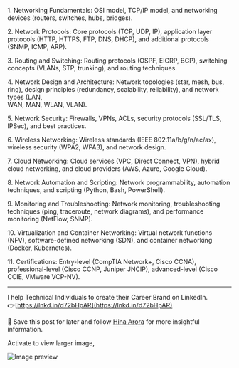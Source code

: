 1. Networking Fundamentals: OSI model, TCP/IP model, and networking devices (routers, switches, hubs, bridges).  
  
2. Network Protocols: Core protocols (TCP, UDP, IP), application layer protocols (HTTP, HTTPS, FTP, DNS, DHCP), and additional protocols (SNMP, ICMP, ARP).  
  
3. Routing and Switching: Routing protocols (OSPF, EIGRP, BGP), switching concepts (VLANs, STP, trunking), and routing techniques.  
  
4. Network Design and Architecture: Network topologies (star, mesh, bus, ring), design principles (redundancy, scalability, reliability), and network types (LAN,  
WAN, MAN, WLAN, VLAN).  
  
5. Network Security: Firewalls, VPNs, ACLs, security protocols (SSL/TLS, IPSec), and best practices.  
  
6. Wireless Networking: Wireless standards (IEEE 802.11a/b/g/n/ac/ax), wireless security (WPA2, WPA3), and network design.  
  
7. Cloud Networking: Cloud services (VPC, Direct Connect, VPN), hybrid cloud networking, and cloud providers (AWS, Azure, Google Cloud).  
  
8. Network Automation and Scripting: Network programmability, automation techniques, and scripting (Python, Bash, PowerShell).  
  
9. Monitoring and Troubleshooting: Network monitoring, troubleshooting techniques (ping, traceroute, network diagrams), and performance monitoring (NetFlow, SNMP).  
  
10. Virtualization and Container Networking: Virtual network functions (NFV), software-defined networking (SDN), and container networking (Docker, Kubernetes).  
  
11. Certifications: Entry-level (CompTIA Network+, Cisco CCNA), professional-level (Cisco CCNP, Juniper JNCIP), advanced-level (Cisco CCIE, VMware VCP-NV).  
  
  
------------------------------------------------------------  
I help Technical Individuals to create their Career Brand on LinkedIn.  
👉[https://lnkd.in/d72bHpAR](https://lnkd.in/d72bHpAR)  
  
📌 Save this post for later and follow [](https://www.linkedin.com/in/ACoAABpDUJ0BowkjKeWqbn5vmgqWb1KgpzPW6qI)[Hina Arora](https://www.linkedin.com/in/hinaaroraa/) for more insightful information.

Activate to view larger image,

![Image preview](https://media.licdn.com/dms/image/v2/D5622AQHCugdqVFcDdg/feedshare-shrink_800/feedshare-shrink_800/0/1723015473240?e=1729728000&v=beta&t=PMP5PgriOCgqy1nUklmgVJaaZzyzOF64h8hTRbuu7rE)